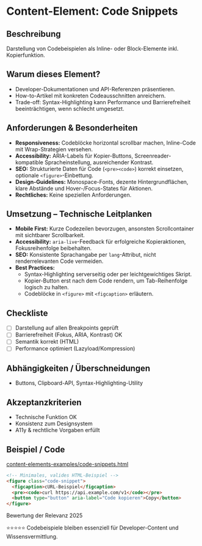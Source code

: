# Content-Element: Code Snippets

## Beschreibung
Darstellung von Codebeispielen als Inline- oder Block-Elemente inkl. Kopierfunktion.

## Warum dieses Element?
- Developer-Dokumentationen und API-Referenzen präsentieren.
- How-to-Artikel mit konkreten Codeausschnitten anreichern.
- Trade-off: Syntax-Highlighting kann Performance und Barrierefreiheit beeinträchtigen, wenn schlecht umgesetzt.

## Anforderungen & Besonderheiten
- **Responsiveness:** Codeblöcke horizontal scrollbar machen, Inline-Code mit Wrap-Strategien versehen.
- **Accessibility:** ARIA-Labels für Kopier-Buttons, Screenreader-kompatible Spracheinstellung, ausreichender Kontrast.
- **SEO:** Strukturierte Daten für Code (`<pre><code>`) korrekt einsetzen, optionale `<figure>`-Einbettung.
- **Design-Guidelines:** Monospace-Fonts, dezente Hintergrundflächen, klare Abstände und Hover-/Focus-States für Aktionen.
- **Rechtliches:** Keine speziellen Anforderungen.

## Umsetzung – Technische Leitplanken
- **Mobile First:** Kurze Codezeilen bevorzugen, ansonsten Scrollcontainer mit sichtbarer Scrollbarkeit.
- **Accessibility:** `aria-live`-Feedback für erfolgreiche Kopieraktionen, Fokusreihenfolge beibehalten.
- **SEO:** Konsistente Sprachangabe per `lang`-Attribut, nicht renderrelevanten Code vermeiden.
- **Best Practices:**
  - Syntax-Highlighting serverseitig oder per leichtgewichtiges Skript.
  - Kopier-Button erst nach dem Code rendern, um Tab-Reihenfolge logisch zu halten.
  - Codeblöcke in `<figure>` mit `<figcaption>` erläutern.

## Checkliste
- [ ] Darstellung auf allen Breakpoints geprüft
- [ ] Barrierefreiheit (Fokus, ARIA, Kontrast) OK
- [ ] Semantik korrekt (HTML)
- [ ] Performance optimiert (Lazyload/Kompression)

## Abhängigkeiten / Überschneidungen
- Buttons, Clipboard-API, Syntax-Highlighting-Utility

## Akzeptanzkriterien
- Technische Funktion OK
- Konsistenz zum Designsystem
- A11y & rechtliche Vorgaben erfüllt

## Beispiel / Code
[content-elements-examples/code-snippets.html](../content-elements-examples/code-snippets.html)

```html
<!-- Minimales, valides HTML-Beispiel -->
<figure class="code-snippet">
  <figcaption>cURL-Beispiel</figcaption>
  <pre><code>curl https://api.example.com/v1</code></pre>
  <button type="button" aria-label="Code kopieren">Copy</button>
</figure>
```

Bewertung der Relevanz 2025

⭐⭐⭐⭐⭐ Codebeispiele bleiben essenziell für Developer-Content und Wissensvermittlung.
